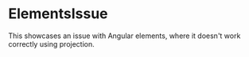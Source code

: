 # ElementsIssue

This showcases an issue with Angular elements, where it doesn't work correctly using projection.
